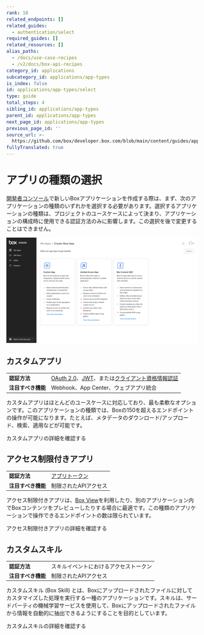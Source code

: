 ```yaml
---
rank: 10
related_endpoints: []
related_guides:
  - authentication/select
required_guides: []
related_resources: []
alias_paths:
  - /docs/use-case-recipes
  - /v2/docs/box-api-recipes
category_id: applications
subcategory_id: applications/app-types
is_index: false
id: applications/app-types/select
type: guide
total_steps: 4
sibling_id: applications/app-types
parent_id: applications/app-types
next_page_id: applications/app-types
previous_page_id: ''
source_url: >-
  https://github.com/box/developer.box.com/blob/main/content/guides/applications/app-types/select.md
fullyTranslated: true
---
```

# アプリの種類の選択

[開発者コンソール][dev-console]で新しいBoxアプリケーションを作成する際は、まず、次のアプリケーションの種類のいずれかを選択する必要があります。選択するアプリケーションの種類は、プロジェクトのユースケースによって決まり、アプリケーションの構成時に使用できる認証方法のみに影響します。この選択を後で変更することはできません。

<ImageFrame shadow center>

![アプリの種類の選択](images/select-app-type.png)

</ImageFrame>

## カスタムアプリ

|             |                                                       |
| ----------- | ----------------------------------------------------- |
| **認証方法**    | [OAuth 2.0][oauth2]、[JWT][jwt]、または[クライアント資格情報認証][ccg] |
| **注目すべき機能** | Webhook、App Center、ウェブアプリ統合                           |

カスタムアプリはほとんどのユースケースに対応しており、最も柔軟なオプションです。このアプリケーションの種類では、Boxの150を超えるエンドポイントの操作が可能になります。たとえば、メタデータのダウンロード/アップロード、検索、適用などが可能です。

<CTA to="g://applications/app-types/custom-apps">

カスタムアプリの詳細を確認する

</CTA>

## アクセス制限付きアプリ

|             |                      |
| ----------- | -------------------- |
| **認証方法**    | [アプリトークン][app-token] |
| **注目すべき機能** | 制限されたAPIアクセス         |

アクセス制限付きアプリは、[Box View][view-app]を利用したり、別のアプリケーション内でBoxコンテンツをプレビューしたりする場合に最適です。この種類のアプリケーションで操作できるエンドポイントの数は限られています。

<CTA to="g://applications/app-types/limited-access-apps">

アクセス制限付きアプリの詳細を確認する

</CTA>

## カスタムスキル

|             |                     |
| ----------- | ------------------- |
| **認証方法**    | スキルイベントにおけるアクセストークン |
| **注目すべき機能** | 制限されたAPIアクセス        |

カスタムスキル (Box Skill) とは、Boxにアップロードされたファイルに対してカスタマイズした処理を実行する一種のアプリケーションです。スキルは、サードパーティの機械学習サービスを使用して、Boxにアップロードされたファイルから情報を自動的に抽出できるようにすることを目的としています。

<CTA to="g://applications/app-types/custom-skills">

カスタムスキルの詳細を確認する

</CTA>

[oauth2]: g://authentication/oauth2

[jwt]: g://authentication/jwt

[app-token]: g://authentication/app-token

[custom-apps]: g://applications/app-types/custom-apps

[dev-console]: https://app.box.com/developers/console

[view-app]: g://embed/box-view

[ccg]: g://authentication/client-credentials
